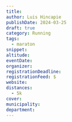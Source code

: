 ```yaml
---
title:
author: Luis Hincapie
publishDate: 2024-03-25
draft: true
category: Running
tags:
  - maraton
snippet:
altitude:
eventDate:
organizer:
registrationDeadline:
registrationFeed: $
website:
distances:
  - 5k
cover:
municipality:
department:
---
```

